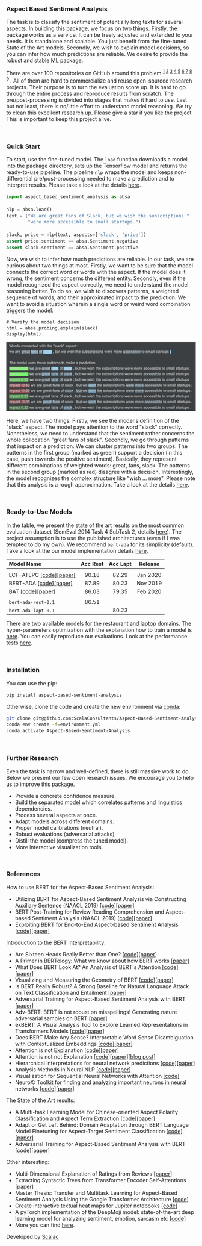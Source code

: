 
### Aspect Based Sentiment Analysis

The task is to classify the sentiment of potentially long texts for several aspects.
In building this package, we focus on two things.
Firstly, the package works as a service.
It can be freely adjusted and extended to your needs.
It is standalone and scalable.
You just benefit from the fine-tuned State of the Art models.
Secondly, we wish to explain model decisions,
so you can infer how much predictions are reliable.
We desire to provide the robust and stable ML package. 


There are over 100 repositories on GitHub around this problem
<sup>
[1](https://github.com/songyouwei/ABSA-PyTorch)
[2](https://github.com/jimmyyfeng/TD-LSTM)
[3](https://github.com/davidsbatista/Aspect-Based-Sentiment-Analysis)
[4](https://github.com/peace195/aspect-based-sentiment-analysis)
[5](https://github.com/yardstick17/AspectBasedSentimentAnalysis)
[6](https://github.com/thestrox/Aspect-Based-Sentiment-Analysis)
[7](https://github.com/AlexYangLi/ABSA_Keras)
[8](https://github.com/pedrobalage/SemevalAspectBasedSentimentAnalysis)
[9](https://github.com/ganeshjawahar/mem_absa)
</sup>.
All of them are hard to commercialize and reuse open-sourced research projects. 
Their purpose is to turn the evaluation score up. 
It is hard to go through the entire process and reproduce results from scratch. 
The pre/post-processing is divided into stages that makes it hard to use.
Last but not least, there is no/little effort to understand model reasoning.
We try to clean this excellent research up. 
Please give a star if you like the project. 
This is important to keep this project alive.

<br>

### Quick Start

To start, use the fine-tuned model.
The `load` function downloads a model into the package directory, 
sets up the Tensorflow model and returns the ready-to-use pipeline.
The pipeline `nlp` wraps the model and keeps non-differential pre/post-processing needed 
to make a prediction and to interpret results.
Please take a look at the details [here](aspect_based_sentiment_analysis/pipelines.py).

```python
import aspect_based_sentiment_analysis as absa

nlp = absa.load()
text = ("We are great fans of Slack, but we wish the subscriptions "
        "were more accessible to small startups.")

slack, price = nlp(text, aspects=['slack', 'price'])
assert price.sentiment == absa.Sentiment.negative
assert slack.sentiment == absa.Sentiment.positive
```

Now, we wish to infer how much predictions are reliable.
In our task, we are curious about two things at most. 
Firstly, we want to be sure that the model connects the correct
word or words with the aspect. If the model does it wrong, the sentiment
concerns the different entity. Secondly, even if the model recognized
the aspect correctly, we need to understand the model reasoning better.
To do so, we wish to discovers patterns, a weighted sequence
of words, and their approximated impact to the prediction. We want to
avoid a situation wherein a single word or weird word combination
triggers the model. 

```jupyter
# Verify the model decision
html = absa.probing.explain(slack)
display(html)
```

<p align="middle">
<img src="examples/patterns.png" width="600" alt=""/>
</p>

Here, we have two things.
Firstly, we see the model's definition of the "slack" aspect.
The model pays attention to the word "slack" correctly.
Nonetheless, we need to understand that
the sentiment rather concerns the whole collocation "great fans of slack".
Secondly, we go through patterns that impact on a prediction.
We can cluster patterns into two groups.
The patterns in the first group (marked as green) support a decision 
(in this case, push towards the positive sentiment).
Basically, they represent different combinations of weighted words: great, fans, slack.
The patterns in the second group (marked as red) disagree with a decision.
Interestingly, the model recognizes the complex structure like "wish ... more".
Please note that this analysis is a rough approximation.
Take a look at the details [here](aspect_based_sentiment_analysis/probing/recognizers.py).

<br>

### Ready-to-Use Models

In the table, we present the state of the art results on the most common evaluation dataset 
(SemEval 2014 Task 4 SubTask 2, details [here](http://alt.qcri.org/semeval2014/task4/)).
The project assumption is to use the published architectures
(even if I was tempted to do my own).
We recommend `bert-ada` for its simplicity (default).
Take a look at the our model implementation details [here](aspect_based_sentiment_analysis/models.py).

| Model Name | Acc Rest | Acc Lapt | Release |
| :--- |  :---:  |  :---:  | :---: |
||
| LCF-ATEPC  [[code]](https://github.com/yangheng95/LCF-ATEPC)[[paper]](http://arxiv.org/abs/1912.07976)                        | 90.18  |  82.29  | Jan 2020 |
| BERT-ADA   [[code]](https://github.com/deepopinion/domain-adapted-atsc)[[paper]](http://arxiv.org/abs/1908.11860)             | 87.89  |  80.23  | Nov 2019 |
| BAT        [[code]](https://github.com/akkarimi/Adversarial-Training-for-ABSA)[[paper]](https://arxiv.org/pdf/2001.11316.pdf) | 86.03  |  79.35  | Feb 2020 |
||
| `bert-ada-rest-0.1` | 86.51 |
| `bert-ada-lapt-0.1` | | 80.23

There are two available models for the restaurant and laptop domains.
The hyper-parameters optimization with the explanation how to train a model is [here](examples/train_classifier.py).
You can easily reproduce our evaluations.
Look at the performance tests [here](tests/test_performance.py).

<br>

### Installation

You can use the pip:
```bash
pip install aspect-based-sentiment-analysis
```
Otherwise, clone the code and create the new environment via 
[conda](https://docs.conda.io/projects/conda/en/latest/user-guide/tasks/manage-environments.html#):
```bash
git clone git@github.com:ScalaConsultants/Aspect-Based-Sentiment-Analysis.git
conda env create -f=environment.yml
conda activate Aspect-Based-Sentiment-Analysis
```

<br>

### Further Research

Even the task is narrow and well-defined, there is still massive work to do.
Below we present our few open research issues.
We encourage you to help us to improve this package.

- Provide a concrete confidence measure.
- Build the separated model which correlates patterns and linguistics dependencies.
- Process several aspects at once.
- Adapt models across different domains. 
- Proper model calibrations (neutral).
- Robust evaluations (adversarial attacks).
- Distill the model (compress the tuned model).
- More interactive visualization tools.

<br>

### References

How to use BERT for the Aspect-Based Sentiment Analysis:
- Utilizing BERT for Aspect-Based Sentiment Analysis via Constructing Auxiliary Sentence (NAACL 2019)
[[code]](https://github.com/HSLCY/ABSA-BERT-pair)[[paper]](https://www.aclweb.org/anthology/N19-1035/)
- BERT Post-Training for Review Reading Comprehension and Aspect-based Sentiment Analysis (NAACL 2019)
[[code]](https://github.com/howardhsu/BERT-for-RRC-ABSA)[[paper]](http://arxiv.org/abs/1908.11860)
- Exploiting BERT for End-to-End Aspect-based Sentiment Analysis
[[code]](https://github.com/lixin4ever/BERT-E2E-ABSA)[[paper]](http://arxiv.org/abs/1910.00883)

Introduction to the BERT interpretability:
- Are Sixteen Heads Really Better than One?
[[code]](https://github.com/pmichel31415/are-16-heads-really-better-than-1)[[paper]](http://arxiv.org/abs/1905.10650)
- A Primer in BERTology: What we know about how BERT works
[[paper]](http://arxiv.org/abs/2002.12327)
- What Does BERT Look At? An Analysis of BERT's Attention
[[code]](https://github.com/clarkkev/attention-analysis)[[paper]](http://arxiv.org/abs/1906.04341)
- Visualizing and Measuring the Geometry of BERT
[[code]](https://github.com/PAIR-code/interpretability)[[paper]](http://arxiv.org/abs/1906.02715)
- Is BERT Really Robust? A Strong Baseline for Natural Language Attack on Text Classification and Entailment
[[paper]](http://arxiv.org/abs/1907.11932)
- Adversarial Training for Aspect-Based Sentiment Analysis with BERT
[[paper]](http://arxiv.org/abs/2001.11316)
- Adv-BERT: BERT is not robust on misspellings! Generating nature adversarial samples on BERT
[[paper]](http://arxiv.org/abs/2003.04985)
- exBERT: A Visual Analysis Tool to Explore Learned Representations in Transformers Models
[[code]](https://github.com/bhoov/exbert)[[paper]](http://arxiv.org/abs/1910.05276)
- Does BERT Make Any Sense? Interpretable Word Sense Disambiguation with Contextualized Embeddings
[[code]](https://github.com/uhh-lt/bert-sense)[[paper]](http://arxiv.org/abs/1909.10430)
- Attention is not Explanation
[[code]](https://github.com/successar/AttentionExplanation)[[paper]](https://arxiv.org/abs/1902.10186)
- Attention is not not Explanation
[[code]](https://github.com/sarahwie/attention)[[paper]](http://arxiv.org/abs/1908.04626)[[blog post]](https://medium.com/@yuvalpinter/attention-is-not-not-explanation-dbc25b534017)
- Hierarchical interpretations for neural network predictions
[[code]](https://github.com/csinva/hierarchical-dnn-interpretations)[[paper]](https://arxiv.org/abs/1806.05337)
- Analysis Methods in Neural NLP
[[code]](https://github.com/boknilev/nlp-analysis-methods)[[paper]](https://www.mitpressjournals.org/doi/pdf/10.1162/tacl_a_00254)
- Visualization for Sequential Neural Networks with Attention
[[code]](https://github.com/HendrikStrobelt/Seq2Seq-Vis)
- NeuroX: Toolkit for finding and analyzing important neurons in neural networks
[[code]](https://github.com/fdalvi/NeuroX)[[paper]](https://arxiv.org/abs/1812.09359)

The State of the Art results:
- A Multi-task Learning Model for Chinese-oriented Aspect Polarity Classification and Aspect Term Extraction
[[code]](https://github.com/yangheng95/LCF-ATEPC)[[paper]](http://arxiv.org/abs/1912.07976)
- Adapt or Get Left Behind: Domain Adaptation through BERT Language Model Finetuning for Aspect-Target Sentiment Classification
[[code]](https://github.com/deepopinion/domain-adapted-atsc)[[paper]](http://arxiv.org/abs/1908.11860)
- Adversarial Training for Aspect-Based Sentiment Analysis with BERT
[[code]](https://github.com/akkarimi/Adversarial-Training-for-ABSA)[[paper]](https://arxiv.org/pdf/2001.11316.pdf)

Other interesting:
- Multi-Dimensional Explanation of Ratings from Reviews
[[paper]](http://arxiv.org/abs/1909.11386)
- Extracting Syntactic Trees from Transformer Encoder Self-Attentions
[[paper]](http://aclweb.org/anthology/W18-5444)
- Master Thesis: Transfer and Multitask Learning for Aspect-Based Sentiment Analysis Using the Google Transformer Architecture
[[code]](https://github.com/felixSchober/ABSA-Transformer)
- Create interactive textual heat maps for Jupiter notebooks
[[code]](https://github.com/AndreasMadsen/python-textualheatmap)
- A pyTorch implementation of the DeepMoji model: state-of-the-art deep learning model for analyzing sentiment, emotion, sarcasm etc
[[code]](https://github.com/huggingface/torchMoji)
- More you can find [here](https://github.com/jiangqn/Aspect-Based-Sentiment-Analysis).

Developed by [Scalac](https://scalac.io/?utm_source=scalac_github&utm_campaign=scalac1&utm_medium=web)
